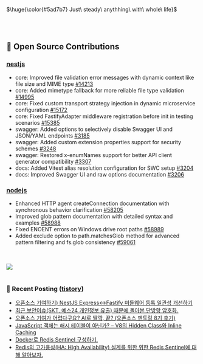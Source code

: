 <p>$\huge{\color{#5ad7b7} Just\ steady\ anythhing\ with\ whole\ life}$</p>

<br>
<br>
  
## 📖 Open Source Contributions
### [nestjs](https://github.com/nestjs)
- core: Improved file validation error messages with dynamic context like file size and MIME type [#14213](https://github.com/nestjs/nest/pull/14213)
- core: Added mimetype fallback for more reliable file type validation [#14995](https://github.com/nestjs/nest/pull/14995)
- core: Fixed custom transport strategy injection in dynamic microservice configuration [#15172](https://github.com/nestjs/nest/pull/15172)
- core: Fixed FastifyAdapter middleware registration before init in testing scenarios [#15385](https://github.com/nestjs/nest/pull/15385)
- swagger: Added options to selectively disable Swagger UI and JSON/YAML endpoints [#3185](https://github.com/nestjs/swagger/pull/3185)
- swagger: Added custom extension properties support for security schemes [#3248](https://github.com/nestjs/swagger/pull/3248)
- swagger: Restored x-enumNames support for better API client generator compatibility [#3307](https://github.com/nestjs/swagger/pull/3307)
- docs: Added Vitest alias resolution configuration for SWC setup [#3204](https://github.com/nestjs/docs.nestjs.com/pull/3204)
- docs: Improved Swagger UI and raw options documentation [#3206](https://github.com/nestjs/docs.nestjs.com/pull/3206)

### [nodejs](https://github.com/nodejs)
- Enhanced HTTP agent createConnection documentation with synchronous behavior clarification [#58205](https://github.com/nodejs/node/pull/58205)
- Improved glob pattern documentation with detailed syntax and examples [#58988](https://github.com/nodejs/node/pull/58988)
- Fixed ENOENT errors on Windows drive root paths [#58989](https://github.com/nodejs/node/pull/58989)
- Added exclude option to path.matchesGlob method for advanced pattern filtering and fs.glob consistency [#59061](https://github.com/nodejs/node/pull/59061)

<br>
<br>

<a href="https://github.com/devxb/gitanimals">
  <img src="https://render.gitanimals.org/farms/mag123c"/>
</a>

<br>
<br>


### 📕 Recent Posting ([tistory](https://mag1c.tistory.com))
- [오픈소스 기여하기) NestJS Express&harr;Fastify 미들웨어 등록 일관성 개선하기](https://mag1c.tistory.com/573)</br>
- [최근 보안이슈(SKT, 예스24 개인정보 유출) 때문에 돌아본 단방향 암호화.](https://mag1c.tistory.com/572)</br>
- [오픈소스 기여가 어렵다구요? AI로 딸깍, 끝? (오픈소스 멘토링 8기 후기)](https://mag1c.tistory.com/571)</br>
- [JavaScript 객체는 해시 테이블이 아닌가? &ndash; V8의 Hidden Class와 Inline Caching](https://mag1c.tistory.com/570)</br>
- [Docker로 Redis Sentinel 구성하기.](https://mag1c.tistory.com/569)</br>
- [Redis의 고가용성(HA: High Availability) 설계를 위한 위한 Redis Sentinel에 대해 알아보자.](https://mag1c.tistory.com/568)</br>

